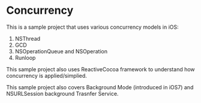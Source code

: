 Concurrency
===========
This is a sample project that uses various concurrency models in iOS:

1. NSThread
2. GCD
3. NSOperationQueue and NSOperation
4. Runloop


This sample project also uses ReactiveCocoa framework to understand how concurrency is applied/simplied.

This sample project also covers Background Mode (introduced in iOS7) and NSURLSession background Trasnfer Service. 

